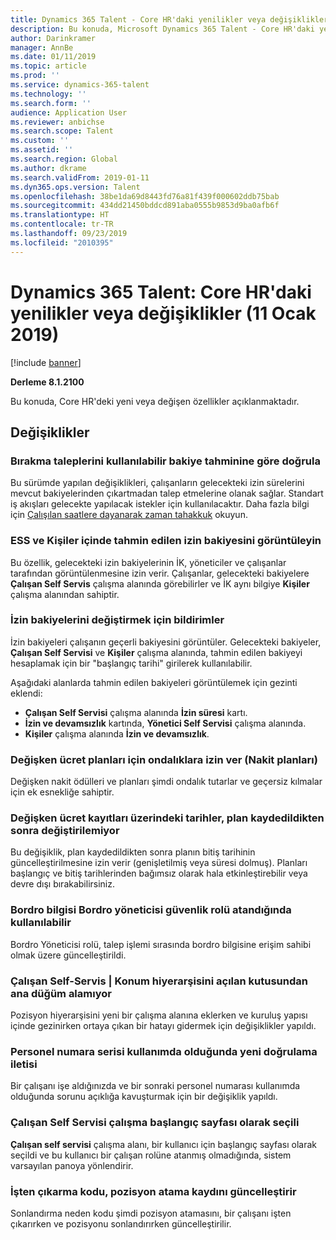 ```yaml
---
title: Dynamics 365 Talent - Core HR'daki yenilikler veya değişiklikler (11 Ocak 2019)
description: Bu konuda, Microsoft Dynamics 365 Talent - Core HR'daki yeni veya değişen özellikler açıklanmaktadır.
author: Darinkramer
manager: AnnBe
ms.date: 01/11/2019
ms.topic: article
ms.prod: ''
ms.service: dynamics-365-talent
ms.technology: ''
ms.search.form: ''
audience: Application User
ms.reviewer: anbichse
ms.search.scope: Talent
ms.custom: ''
ms.assetid: ''
ms.search.region: Global
ms.author: dkrame
ms.search.validFrom: 2019-01-11
ms.dyn365.ops.version: Talent
ms.openlocfilehash: 38be1da69d8443fd76a81f439f000602ddb75bab
ms.sourcegitcommit: 434dd21450bddcd891aba0555b9853d9ba0afb6f
ms.translationtype: HT
ms.contentlocale: tr-TR
ms.lasthandoff: 09/23/2019
ms.locfileid: "2010395"
---
```

# <a name="whats-new-or-changed-in-dynamics-365-talent-core-hr-january-11-2019"></a>Dynamics 365 Talent: Core HR'daki yenilikler veya değişiklikler (11 Ocak 2019)

[!include [banner](includes/banner.md)]

**Derleme 8.1.2100**

Bu konuda, Core HR'deki yeni veya değişen özellikler açıklanmaktadır.

## <a name="changes"></a>Değişiklikler

### <a name="validate-leave-requests-by-forecasting-available-balance"></a>Bırakma taleplerini kullanılabilir bakiye tahminine göre doğrula
Bu sürümde yapılan değişiklikleri, çalışanların gelecekteki izin sürelerini mevcut bakiyelerinden çıkartmadan talep etmelerine olanak sağlar. Standart iş akışları gelecekte yapılacak istekler için kullanılacaktır. Daha fazla bilgi için [Çalışılan saatlere dayanarak zaman tahakkuk](leave-accrue-hours-worked.md) okuyun.

### <a name="view-forecasted-leave-balance-in-ess-and-people"></a>ESS ve Kişiler içinde tahmin edilen izin bakiyesini görüntüleyin
Bu özellik, gelecekteki izin bakiyelerinin İK, yöneticiler ve çalışanlar tarafından görüntülenmesine izin verir. Çalışanlar, gelecekteki bakiyelere **Çalışan Self Servis** çalışma alanında görebilirler ve İK aynı bilgiye **Kişiler** çalışma alanından sahiptir.

### <a name="notifications-for-changing-leave-balances"></a>İzin bakiyelerini değiştirmek için bildirimler
İzin bakiyeleri çalışanın geçerli bakiyesini görüntüler. Gelecekteki bakiyeler, **Çalışan Self Servisi** ve **Kişiler** çalışma alanında, tahmin edilen bakiyeyi hesaplamak için bir "başlangıç tarihi" girilerek kullanılabilir.

Aşağıdaki alanlarda tahmin edilen bakiyeleri görüntülemek için gezinti eklendi:
  - **Çalışan Self Servisi** çalışma alanında **İzin süresi** kartı.
  - **İzin ve devamsızlık** kartında, **Yönetici Self Servisi** çalışma alanında.
  - **Kişiler** çalışma alanında **İzin ve devamsızlık**.

### <a name="allow-decimals-for-variable-compensation-plans-cash-plans"></a>Değişken ücret planları için ondalıklara izin ver (Nakit planları)
Değişken nakit ödülleri ve planları şimdi ondalık tutarlar ve geçersiz kılmalar için ek esnekliğe sahiptir.

### <a name="unable-to-change-the-dates-on-variable-comp-enrollments-after-the-plan-is-saved"></a>Değişken ücret kayıtları üzerindeki tarihler, plan kaydedildikten sonra değiştirilemiyor
Bu değişiklik, plan kaydedildikten sonra planın bitiş tarihinin güncelleştirilmesine izin verir (genişletilmiş veya süresi dolmuş). Planları başlangıç ve bitiş tarihlerinden bağımsız olarak hala etkinleştirebilir veya devre dışı bırakabilirsiniz.

### <a name="payroll-information-available-when-assigned-the-payroll-admin-security-role"></a>Bordro bilgisi Bordro yöneticisi güvenlik rolü atandığında kullanılabilir
Bordro Yöneticisi rolü, talep işlemi sırasında bordro bilgisine erişim sahibi olmak üzere güncelleştirildi.

### <a name="employee-self-service--position-hierarchy-drill-down-from-tile-fails-to-get-parent-node"></a>Çalışan Self-Servis | Konum hiyerarşisini açılan kutusundan ana düğüm alamıyor
Pozisyon hiyerarşisini yeni bir çalışma alanına eklerken ve kuruluş yapısı içinde gezinirken ortaya çıkan bir hatayı gidermek için değişiklikler yapıldı.

### <a name="new-validation-message-when-personnel-number-sequence-is-in-use"></a>Personel numara serisi kullanımda olduğunda yeni doğrulama iletisi
Bir çalışanı işe aldığınızda ve bir sonraki personel numarası kullanımda olduğunda sorunu açıklığa kavuşturmak için bir değişiklik yapıldı.

### <a name="employee-self-service-workspace-selected-as-the-initial-startup-page"></a>Çalışan Self Servisi çalışma başlangıç sayfası olarak seçili
**Çalışan self servisi** çalışma alanı, bir kullanıcı için başlangıç sayfası olarak seçildi ve bu kullanıcı bir çalışan rolüne atanmış olmadığında, sistem varsayılan panoya yönlendirir.

### <a name="termination-reason-code-updates-position-assignment-record"></a>İşten çıkarma kodu, pozisyon atama kaydını güncelleştirir
Sonlandırma neden kodu şimdi pozisyon atamasını, bir çalışanı işten çıkarırken ve pozisyonu sonlandırırken güncelleştirilir. 

